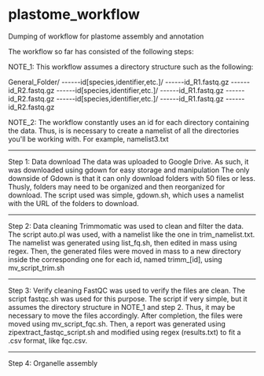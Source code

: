 # plastome_workflow
Dumping of workflow for plastome assembly and annotation

The workflow so far has consisted of the following steps:

NOTE_1: This workflow assumes a directory structure such as the following:

General_Folder/
------id[species,identifier,etc.]/
      ------id_R1.fastq.gz
      ------id_R2.fastq.gz
------id[species,identifier,etc.]/
      ------id_R1.fastq.gz
      ------id_R2.fastq.gz
------id[species,identifier,etc.]/
      ------id_R1.fastq.gz
      ------id_R2.fastq.gz
      
NOTE_2: The workflow constantly uses an id for each directory containing the data. 
Thus, is is necessary to create a namelist of all the directories you'll be working with.
For example, namelist3.txt

---------------------

Step 1:
Data download
The data was uploaded to Google Drive. As such, it was downloaded using gdown for easy storage and manipulation
The only downside of Gdown is that it can only download folders with 50 files or less.
Thusly, folders may need to be organized and then reorganized for download.
The script used was simple, gdown.sh, which uses a namelist with the URL of the folders to download.

---------------------

Step 2:
Data cleaning
Trimmomatic was used to clean and filter the data. The script auto.pl was used, with a namelist like the one in trim_namelist.txt.
The namelist was generated using list_fq.sh, then edited in mass using regex. Then, the generated files were moved in mass to a new 
directory inside the corresponding one for each id, named trimm_[id], using mv_script_trim.sh

---------------------

Step 3:
Verify cleaning
FastQC was used to verify the files are clean. The script fastqc.sh was used for this purpose. The script if very simple, but it 
assumes the directory structure in NOTE_1 and step 2. Thus, it may be necessary to move the files accordingly. After completion, the files were moved
using mv_script_fqc.sh.
Then, a report was generated using zipextract_fastqc_script.sh and modified using regex (results.txt) to fit a .csv format, like fqc.csv.

---------------------

Step 4:
Organelle assembly
